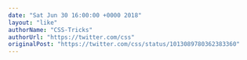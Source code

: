 ```yaml
---
date: "Sat Jun 30 16:00:00 +0000 2018"
layout: "like"
authorName: "CSS-Tricks"
authorUrl: "https://twitter.com/css"
originalPost: "https://twitter.com/css/status/1013089780362383360"
---
```

